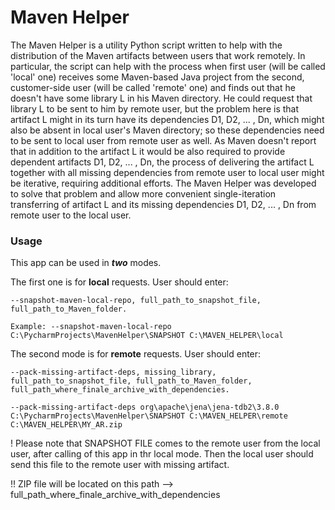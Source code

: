 # Maven Helper
The Maven Helper is a utility Python script written to help with the distribution of the Maven artifacts between users that work remotely.
In particular, the script can help with the process when first user (will be called 'local' one) receives some Maven-based Java project from the second, customer-side user (will be called 'remote' one) and finds out that he doesn't have some library L in his Maven directory. He could request that library L to be sent to him by remote user, but the problem here is that artifact L might in its turn have its dependencies D1, D2, ... , Dn, which might also be absent in local user's Maven directory; so these dependencies need to be sent to local user from remote user as well. As Maven doesn't report that in addition to the artifact L it would be also required to provide dependent artifacts D1, D2, ... , Dn, the process of delivering the artifact L together with all missing dependencies from remote user to local user might be iterative, requiring additional efforts.
The Maven Helper was developed to solve that problem and allow more convenient single-iteration transferring of artifact L and its missing dependencies D1, D2, ... , Dn from remote user to the local user.

### Usage

This app can be used in ***two*** modes.

The first one is for **local** requests.
User should enter:

```
--snapshot-maven-local-repo, full_path_to_snapshot_file, full_path_to_Maven_folder.

Example: --snapshot-maven-local-repo C:\PycharmProjects\MavenHelper\SNAPSHOT C:\MAVEN_HELPER\local
```

The second mode is for **remote** requests.
User should enter:
```
--pack-missing-artifact-deps, missing_library, full_path_to_snapshot_file, full_path_to_Maven_folder, full_path_where_finale_archive_with_dependencies.

--pack-missing-artifact-deps org\apache\jena\jena-tdb2\3.8.0 C:\PycharmProjects\MavenHelper\SNAPSHOT C:\MAVEN_HELPER\remote C:\MAVEN_HELPER\MY_AR.zip
```
! Please note that SNAPSHOT FILE comes to the remote user from the local user, after calling of this app in thr local mode. Then the local user should send this file to the remote user with missing artifact.

!! ZIP file will be located on this path --> full_path_where_finale_archive_with_dependencies
